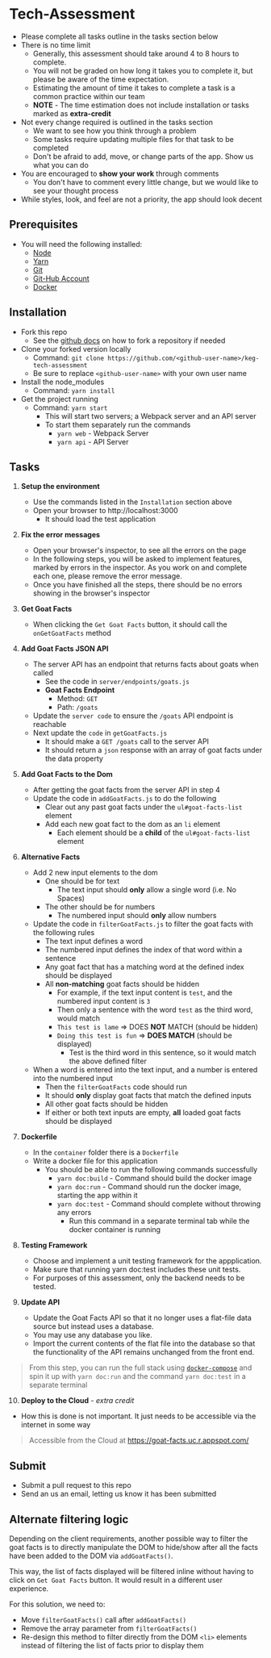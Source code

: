 # Tech-Assessment
  * Please complete all tasks outline in the tasks section below
  * There is no time limit
    * Generally, this assessment should take around 4 to 8 hours to complete.
    * You will not be graded on how long it takes you to complete it, but please be aware of the time expectation.
    * Estimating the amount of time it takes to complete a task is a common practice within our team
    * **NOTE** - The time estimation does not include installation or tasks marked as **extra-credit**
  * Not every change required is outlined in the tasks section
    * We want to see how you think through a problem
    * Some tasks require updating multiple files for that task to be completed
    * Don't be afraid to add, move, or change parts of the app. Show us what you can do
  * You are encouraged to **show your work** through comments
    * You don't have to comment every little change, but we would like to see your thought process
  * While styles, look, and feel are not a priority, the app should look decent

## Prerequisites
  * You will need the following installed:
    * [Node](https://nodejs.org/en/download/)
    * [Yarn](https://classic.yarnpkg.com/en/docs/install)
    * [Git](https://git-scm.com/)
    * [Git-Hub Account](https://github.com/)
    * [Docker](https://www.docker.com/)

## Installation
  * Fork this repo
    * See the [github docs](https://docs.github.com/en/github/getting-started-with-github/fork-a-repo) on how to fork a repository if needed
  * Clone your forked version locally
    * Command: `git clone https://github.com/<github-user-name>/keg-tech-assessment`
    * Be sure to replace `<github-user-name>` with your own user name
  * Install the node_modules
    * Command: `yarn install`
  * Get the project running
    * Command: `yarn start`
      * This will start two servers; a Webpack server and an API server
      * To start them separately run the commands
        * `yarn web` - Webpack Server
        * `yarn api` - API Server

## Tasks

1. **Setup the environment**
   * Use the commands listed in the `Installation` section above
   * Open your browser to http://localhost:3000
     * It should load the test application

2. **Fix the error messages**
   * Open your browser's inspector, to see all the errors on the page
   * In the following steps, you will be asked to implement features, marked by errors in the inspector. As you work on and complete each one, please remove the error message.
   * Once you have finished all the steps, there should be no errors showing in the browser's inspector

3. **Get Goat Facts**
   * When clicking the `Get Goat Facts` button, it should call the `onGetGoatFacts` method

4. **Add Goat Facts JSON API**
   * The server API has an endpoint that returns facts about goats when called
     * See the code in `server/endpoints/goats.js`
     * **Goat Facts Endpoint**
       * Method: `GET`
       * Path: `/goats`
   * Update the `server code` to ensure the `/goats` API endpoint is reachable
   * Next update the `code` in `getGoatFacts.js`
     * It should make a `GET /goats` call to the server API
     * It should return a `json` response with an array of goat facts under the data property

5. **Add Goat Facts to the Dom**
   * After getting the goat facts from the server API in step 4
   * Update the code in `addGoatFacts.js` to do the following
     * Clear out any past goat facts under the `ul#goat-facts-list` element
     * Add each new goat fact to the dom as an `li` element
       * Each element should be a **child** of the `ul#goat-facts-list` element

6. **Alternative Facts**
   * Add 2 new input elements to the dom
     * One should be for text
       * The text input should **only** allow a single word (i.e. No Spaces)
     * The other should be for numbers
       * The numbered input should **only** allow numbers
   * Update the code in `filterGoatFacts.js` to filter the goat facts with the following rules
     * The text input defines a word
     * The numbered input defines the index of that word within a sentence
     * Any goat fact that has a matching word at the defined index should be displayed
     * All **non-matching** goat facts should be hidden
       * For example, if the text input content is `test`, and the numbered input content is `3`
       * Then only a sentence with the word `test` as the third word, would match
       * `This test is lame` => DOES **NOT** MATCH (should be hidden)
       * `Doing this test is fun` => **DOES MATCH** (should be displayed)
         * Test is the third word in this sentence, so it would match the above defined filter
   * When a word is entered into the text input, and a number is entered into the numbered input
     * Then the `filterGoatFacts` code should run
     * It should **only** display goat facts that match the defined inputs
     * All other goat facts should be hidden
     * If either or both text inputs are empty, **all** loaded goat facts should be displayed

7. **Dockerfile**
   * In the `container` folder there is a `Dockerfile`
   * Write a docker file for this application
     * You should be able to run the following commands successfully
       * `yarn doc:build` - Command should build the docker image
       * `yarn doc:run` - Command should run the docker image, starting the app within it
       * `yarn doc:test` - Command should complete without throwing any errors
         * Run this command in a separate terminal tab while the docker container is running

8. **Testing Framework**
   * Choose and implement a unit testing framework for the appplication.
   * Make sure that running yarn doc:test includes these unit tests.
   * For purposes of this assessment, only the backend needs to be tested.

9. **Update API**
   * Update the Goat Facts API so that it no longer uses a flat-file data source but instead uses a database.
   * You may use any database you like.
   * Import the current contents of the flat file into the database so that the functionality of the API remains unchanged from the front end.

  > From this step, you can run the full stack using [`docker-compose`](https://docs.docker.com/compose/install/) and spin it up with `yarn doc:run` and the command `yarn doc:test` in a separate terminal

10. **Deploy to the Cloud** - *extra credit*
   * How this is done is not important. It just needs to be accessible via the internet in some way
  
  > Accessible from the Cloud at https://goat-facts.uc.r.appspot.com/

## Submit
   * Submit a pull request to this repo
   * Send an us an email, letting us know it has been submitted

## Alternate filtering logic
Depending on the client requirements, another possible way to filter the goat facts is to directly manipulate the DOM to hide/show after all the facts have been added to the DOM via `addGoatFacts()`.

This way, the list of facts displayed will be filtered inline without having to click on `Get Goat Facts` button. It would result in a different user experience.

For this solution, we need to:
   * Move `filterGoatFacts()` call after `addGoatFacts()`
   * Remove the array parameter from `filterGoatFacts()`
   * Re-design this method to filter directly from the DOM `<li>` elements instead of filtering the list of facts prior to display them